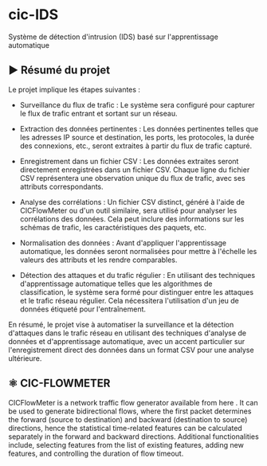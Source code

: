 # cic-IDS


Système de détection d'intrusion (IDS) basé sur l'apprentissage automatique

## ▶ Résumé du projet 

Le projet implique les étapes suivantes :

- Surveillance du flux de trafic : Le système sera configuré pour capturer le flux de trafic entrant et sortant sur un réseau.

- Extraction des données pertinentes : Les données pertinentes telles que les adresses IP source et destination, les ports, les protocoles, la durée des connexions, etc., seront extraites à partir du flux de trafic capturé.

- Enregistrement dans un fichier CSV : Les données extraites seront directement enregistrées dans un fichier CSV. Chaque ligne du fichier CSV représentera une observation unique du flux de trafic, avec ses attributs correspondants.

- Analyse des corrélations : Un fichier CSV distinct, généré à l'aide de CICFlowMeter ou d'un outil similaire, sera utilisé pour analyser les corrélations des données. Cela peut inclure des informations sur les schémas de trafic, les caractéristiques des paquets, etc.

- Normalisation des données : Avant d'appliquer l'apprentissage automatique, les données seront normalisées pour mettre à l'échelle les valeurs des attributs et les rendre comparables.

- Détection des attaques et du trafic régulier : En utilisant des techniques d'apprentissage automatique telles que les algorithmes de classification, le système sera formé pour distinguer entre les attaques et le trafic réseau régulier. Cela nécessitera l'utilisation d'un jeu de données étiqueté pour l'entraînement.

En résumé, le projet vise à automatiser la surveillance et la détection d'attaques dans le trafic réseau en utilisant des techniques d'analyse de données et d'apprentissage automatique, avec un accent particulier sur l'enregistrement direct des données dans un format CSV pour une analyse ultérieure.

## ⚛ CIC-FLOWMETER 

 CICFlowMeter is a network traffic flow generator available from here . It can be used to generate bidirectional flows, where the first packet determines the forward (source to destination) and backward (destination to source) directions, hence the statistical time-related features can be calculated separately in the forward and backward directions. Additional functionalities include, selecting features from the list of existing features, adding new features, and controlling the duration of flow timeout. 
